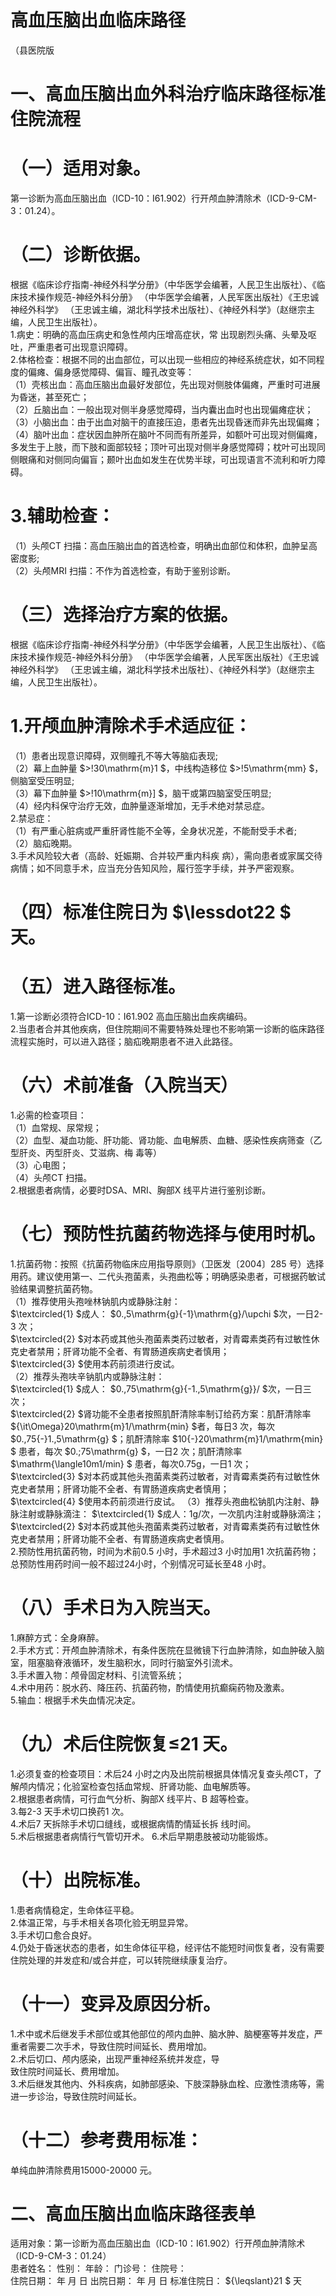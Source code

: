 # 高血压脑出血临床路径  
（县医院版  
# 一、高血压脑出血外科治疗临床路径标准住院流程  
# （一）适用对象。  
第一诊断为高血压脑出血（ICD-10：I61.902）行开颅血肿清除术（ICD-9-CM-3：01.24）。  
# （二）诊断依据。  
根据《临床诊疗指南-神经外科学分册》（中华医学会编著，人民卫生出版社）、《临床技术操作规范-神经外科分册》
（中华医学会编著，人民军医出版社）《王忠诚神经外科学》
（王忠诚主编，湖北科学技术出版社）、《神经外科学》（赵继宗主编，人民卫生出版社）。  
1.病史：明确的高血压病史和急性颅内压增高症状，常 出现剧烈头痛、头晕及呕吐，严重患者可出现意识障碍。  
2.体格检查：根据不同的出血部位，可以出现一些相应的神经系统症状，如不同程度的偏瘫、偏身感觉障碍、偏盲、瞳孔改变等：  
（1）壳核出血：高血压脑出血最好发部位，先出现对侧肢体偏瘫，严重时可进展为昏迷，甚至死亡；  
（2）丘脑出血：一般出现对侧半身感觉障碍，当内囊出血时也出现偏瘫症状；  
（3）小脑出血：由于出血对脑干的直接压迫，患者先出现昏迷而非先出现偏瘫；  
（4）脑叶出血：症状因血肿所在脑叶不同而有所差异，如额叶可出现对侧偏瘫，多发生于上肢，而下肢和面部较轻；顶叶可出现对侧半身感觉障碍；枕叶可出现同侧眼痛和对侧同向偏盲；颞叶出血如发生在优势半球，可出现语言不流利和听力障碍。  
# 3.辅助检查：  
（1）头颅CT 扫描：高血压脑出血的首选检查，明确出血部位和体积，血肿呈高密度影;  
（2）头颅MRI 扫描：不作为首选检查，有助于鉴别诊断。  
# （三）选择治疗方案的依据。  
根据《临床诊疗指南-神经外科学分册》（中华医学会编著，人民卫生出版社）、《临床技术操作规范-神经外科分册》
（中华医学会编著，人民军医出版社）《王忠诚神经外科学》
（王忠诚主编，湖北科学技术出版社）、《神经外科学》（赵继宗主编，人民卫生出版社）。  
# 1.开颅血肿清除术手术适应征：  
（1）患者出现意识障碍，双侧瞳孔不等大等脑疝表现;  
（2）幕上血肿量 $>\!30\mathrm{m}1 $，中线构造移位 $>\!5\mathrm{mm} $，侧脑室受压明显;  
（3）幕下血肿量 $>\!10\mathrm{m}] $，脑干或第四脑室受压明显;  
（4）经内科保守治疗无效，血肿量逐渐增加，无手术绝对禁忌症。  
2.禁忌症：  
（1）有严重心脏病或严重肝肾性能不全等，全身状况差，不能耐受手术者;  
（2）脑疝晚期。  
3.手术风险较大者（高龄、妊娠期、合并较严重内科疾 病），需向患者或家属交待病情；如不同意手术，应当充分告知风险，履行签字手续，并予严密观察。  
# （四）标准住院日为 $\lessdot22 $ 天。  
# （五）进入路径标准。  
1.第一诊断必须符合ICD-10：I61.902 高血压脑出血疾病编码。  
2.当患者合并其他疾病，但住院期间不需要特殊处理也不影响第一诊断的临床路径流程实施时，可以进入路径；脑疝晚期患者不进入此路径。  
# （六）术前准备（入院当天）  
1.必需的检查项目：  
（1）血常规、尿常规；  
（2）血型、凝血功能、肝功能、肾功能、血电解质、血糖、感染性疾病筛查（乙型肝炎、丙型肝炎、艾滋病、梅 毒等）  
（3）心电图；  
（4）头颅CT 扫描。  
2.根据患者病情，必要时DSA、MRI、胸部X 线平片进行鉴别诊断。  
# （七）预防性抗菌药物选择与使用时机。  
1.抗菌药物：按照《抗菌药物临床应用指导原则》（卫医发〔2004〕285 号）选择用药。建议使用第一、二代头孢菌素，头孢曲松等；明确感染患者，可根据药敏试验结果调整抗菌药物。  
（1）推荐使用头孢唑林钠肌内或静脉注射：  
$\textcircled{1} $成人： $0.\,5\mathrm{g}{-1}\mathrm{g}/\upchi $次，一日2-3 次；  
$\textcircled{2} $对本药或其他头孢菌素类药过敏者，对青霉素类药有过敏性休克史者禁用；肝肾功能不全者、有胃肠道疾病史者慎用；  
$\textcircled{3} $使用本药前须进行皮试。  
（2）推荐头孢呋辛钠肌内或静脉注射：  
$\textcircled{1} $成人： $0.\,75\mathrm{g}{-1.\,5\mathrm{g}}/ $次，一日三次；  
$\textcircled{2} $肾功能不全患者按照肌酐清除率制订给药方案：肌酐清除率 ${\it\Omega}20\mathrm{m}1/\mathrm{min} $者，每日3 次，每次 $0.\,75{-}1.\,5\mathrm{g} $；肌酐清除率 $10{-}20\mathrm{m}1/\mathrm{min} $ 患者，每次 $0.\;75\mathrm{g} $，一日2 次；肌酐清除率 $\mathrm{\langle10m1/min} $ 患者，每次0.75g，一日1 次；  
$\textcircled{3} $对本药或其他头孢菌素类药过敏者，对青霉素类药有过敏性休克史者禁用；肝肾功能不全者、有胃肠道疾病史者慎用；  
$\textcircled{4} $使用本药前须进行皮试。 （3）推荐头孢曲松钠肌内注射、静脉注射或静脉滴注： $\textcircled{1} $成人：1g/次，一次肌内注射或静脉滴注；  
$\textcircled{2} $对本药或其他头孢菌素类药过敏者，对青霉素类药有过敏性休克史者禁用；肝肾功能不全者、有胃肠道疾病史者慎用。  
2.预防性用抗菌药物，时间为术前0.5 小时，手术超过3 小时加用1 次抗菌药物；总预防性用药时间一般不超过24小时，个别情况可延长至48 小时。  
# （八）手术日为入院当天。  
1.麻醉方式：全身麻醉。  
2.手术方式：开颅血肿清除术，有条件医院在显微镜下行血肿清除，如血肿破入脑室，阻塞脑脊液循环，发生脑积水，同时行脑室外引流术。  
3.手术置入物：颅骨固定材料、引流管系统；  
4.术中用药：脱水药、降压药、抗菌药物，酌情使用抗癫痫药物及激素。  
5.输血：根据手术失血情况决定。  
# （九）术后住院恢复≤21 天。  
1.必须复查的检查项目：术后24 小时之内及出院前根据具体情况复查头颅CT，了解颅内情况；化验室检查包括血常规、肝肾功能、血电解质等。  
2.根据患者病情，可行血气分析、胸部X 线平片、B 超等检查。  
3.每2-3 天手术切口换药1 次。  
4.术后7 天拆除手术切口缝线，或根据病情酌情延长拆 线时间。  
5.术后根据患者病情行气管切开术。 6.术后早期患肢被动功能锻炼。  
# （十）出院标准。  
1.患者病情稳定，生命体征平稳。  
2.体温正常，与手术相关各项化验无明显异常。  
3.手术切口愈合良好。  
4.仍处于昏迷状态的患者，如生命体征平稳，经评估不能短时间恢复者，没有需要住院处理的并发症和/或合并症，可以转院继续康复治疗。  
# （十一）变异及原因分析。  
1.术中或术后继发手术部位或其他部位的颅内血肿、脑水肿、脑梗塞等并发症，严重者需要二次手术，导致住院时间延长、费用增加。  
2.术后切口、颅内感染，出现严重神经系统并发症，导  
致住院时间延长、费用增加。  
3.术后继发其他内、外科疾病，如肺部感染、下肢深静脉血栓、应激性溃疡等，需进一步诊治，导致住院时间延长。  
# （十二）参考费用标准：  
单纯血肿清除费用15000-20000 元。  
# 二、高血压脑出血临床路径表单  
适用对象：第一诊断为高血压脑出血（ICD-10：I61.902）行开颅血肿清除术（ICD-9-CM-3：01.24）  
患者姓名：             性别：      年龄：      门诊号：          住院号：  
住院日期：     年   月  日   出院日期：       年   月  日   标准住院日： ${\leqslant}21 $ 天  
